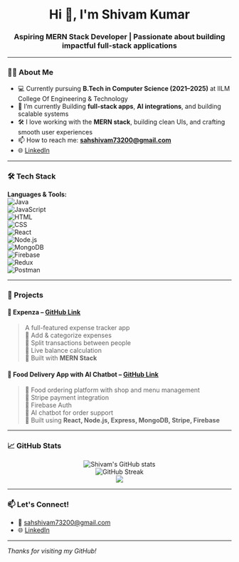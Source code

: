 <h1 align="center">Hi 👋, I'm Shivam Kumar</h1>
<h3 align="center">Aspiring MERN Stack Developer | Passionate about building impactful full-stack applications</h3>

---

### 👨‍💻 About Me
- 💻 Currently pursuing **B.Tech in Computer Science (2021–2025)** at IILM College Of Engineering & Technology  
- 🌱 I’m currently Building **full-stack apps**, **AI integrations**, and building scalable systems  
- 🛠️ I love working with the **MERN stack**, building clean UIs, and crafting smooth user experiences  
- 📫 How to reach me: **sahshivam73200@gmail.com**  
- 🌐 [LinkedIn](https://www.linkedin.com/in/shivam-kumar-054287226)

---

### 🛠️ Tech Stack
**Languages & Tools:**  
![Java](https://img.shields.io/badge/-Java-007396?style=flat&logo=java)  
![JavaScript](https://img.shields.io/badge/-JavaScript-F7DF1E?style=flat&logo=javascript&logoColor=black)  
![HTML](https://img.shields.io/badge/-HTML5-E34F26?style=flat&logo=html5&logoColor=white)  
![CSS](https://img.shields.io/badge/-CSS3-1572B6?style=flat&logo=css3)  
![React](https://img.shields.io/badge/-React-61DAFB?style=flat&logo=react)  
![Node.js](https://img.shields.io/badge/-Node.js-339933?style=flat&logo=node.js)  
![MongoDB](https://img.shields.io/badge/-MongoDB-47A248?style=flat&logo=mongodb)  
![Firebase](https://img.shields.io/badge/-Firebase-FFCA28?style=flat&logo=firebase)  
![Redux](https://img.shields.io/badge/-Redux-764ABC?style=flat&logo=redux)  
![Postman](https://img.shields.io/badge/-Postman-FF6C37?style=flat&logo=postman)

---

### 💼 Projects

#### 🔹 **Expenza** – [GitHub Link](https://github.com/Shivam7262/Expenza)
> A full-featured expense tracker app  
> 🔹 Add & categorize expenses  
> 🔹 Split transactions between people  
> 🔹 Live balance calculation  
> 🔹 Built with **MERN Stack**

#### 🔹 **Food Delivery App with AI Chatbot** – [GitHub Link](https://github.com/Shivam7262/crave-kart)
> 🚀 Food ordering platform with shop and menu management  
> 🔹 Stripe payment integration  
> 🔹 Firebase Auth  
> 🔹 AI chatbot for order support  
> 🔹 Built using **React, Node.js, Express, MongoDB, Stripe, Firebase**

---

### 📈 GitHub Stats

<p align="center">
  <img src="https://github-readme-stats.vercel.app/api?username=Shivam7262&show_icons=true&theme=radical" alt="Shivam's GitHub stats"/>
  <br/>
  <img src="https://github-readme-streak-stats.herokuapp.com/?user=Shivam7262&theme=radical" alt="GitHub Streak"/>
  <br/>
  <img src="https://github-readme-stats.vercel.app/api/top-langs/?username=Shivam7262&layout=compact&theme=radical"/>
</p>

---

### 📫 Let's Connect!
- 📧 sahshivam73200@gmail.com  
- 🌐 [LinkedIn](https://www.linkedin.com/in/shivam-kumar-054287226)

---

_Thanks for visiting my GitHub!_

